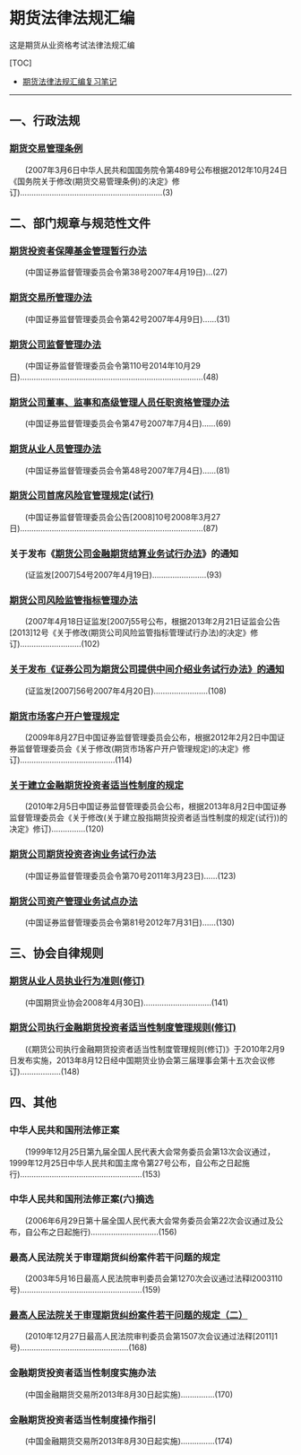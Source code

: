 # 期货法律法规汇编

这是期货从业资格考试法律法规汇编

[TOC]

* [期货法律法规汇编复习笔记](期货法律法规汇编复习笔记.md)

------

## 一、行政法规

### [期货交易管理条例](期货交易管理条例.md)

　　(2007年3月6日中华人民共和国国务院令第489号公布根据2012年10月24日《国务院关于修改(期货交易管理条例)的决定》修订)………………………………………………………(3)

## 二、部门规章与规范性文件

### [期货投资者保障基金管理暂行办法](期货投资者保障基金管理暂行办法.md)

　　(中国证券监督管理委员会令第38号2007年4月19日)…(27)

### [期货交易所管理办法](期货交易所管理办法.md)

　　(中国证券监督管理委员会令第42号2007年4月9日)……(31)

### [期货公司监督管理办法](期货公司监督管理办法.md)

　　(中国证券监督管理委员会令第110号2014年10月29日)………………………………………………………………………(48)

### [期货公司董事、监事和高级管理人员任职资格管理办法](期货公司董监高任职资格管理办法.md)

　　(中国证券监督管理委员会令第47号2007年7月4日)……(69)

### [期货从业人员管理办法](期货从业人员管理办法.md)

　　(中国证券监督管理委员会令第48号2007年7月4日)……(81)

### [期货公司首席风险官管理规定(试行)](期货公司首席风险官管理规定.md)

　　(中国证券监督管理委员会公告[2008]10号2008年3月27日)………………………………………………………………………(87)

### 关于发布《[期货公司金融期货结算业务试行办法](期货公司金融期货结算业务试行办法.md)》的通知

　　(证监发[2007]54号2007年4月19日)……………………(93)

### [期货公司风险监管指标管理办法](期货公司风险监管指标管理办法.md)

　　(2007年4月18日证监发[2007j55号公布，根据2013年2月21日证监会公告[2013]12号《关于修改(期货公司风险监管指标管理试行办法)的决定》修订)………………………(102)

### [关于发布《证券公司为期货公司提供中间介绍业务试行办法》的通知](证券公司为期货公司提供中间介绍业务试行办法.md)

　　(证监发[2007]56号2007年4月20日)……………………(108)

### [期货市场客户开户管理规定](期货市场客户开户管理规定.md)

　　(2009年8月27日中国证券监督管理委员会公布，根据2012年2月2日中国证券监督管理委员会《关于修改(期货市场客户开户管理规定)的决定》修订)……………………………………(114)

### [关于建立金融期货投资者适当性制度的规定](关于建立金融期货投资者适当性制度的规定.md)

　　(2010年2月5日中国证券监督管理委员会公布，根据2013年8月2日中国证券监督管理委员会《关于修改(关于建立股指期货投资者适当性制度的规定(试行))的决定》修订)……………(120)

### [期货公司期货投资咨询业务试行办法](期货公司期货投资咨询业务试行办法.md)

　　(中国证券监督管理委员会令第70号2011年3月23日)……(123)

### [期货公司资产管理业务试点办法](期货公司资产管理业务试点办法.md)

　　(中国证券监督管理委员会令第81号2012年7月31日)……(130)

## 三、协会自律规则

### [期货从业人员执业行为准则(修订)](期货从业人员执业行为准则.md)

　　(中国期货业协会2008年4月30日)…………………………(141)

### [期货公司执行金融期货投资者适当性制度管理规则(修订)](期货公司执行金融期货投资者适当性制度管理规则_修订.md)

　　(《期货公司执行金融期货投资者适当性制度管理规则(修订)》于2010年2月9日发布实施，2013年8月12日经中国期货业协会第三届理事会第十五次会议修订)………………(148)

## 四、其他

### 中华人民共和国刑法修正案

　　(1999年12月25日第九届全国人民代表大会常务委员会第13次会议通过，1999年12月25日中华人民共和国主席令第27号公布，自公布之日起施行)………………………………………………(153)

### 中华人民共和国刑法修正案(六)摘选

　　(2006年6月29日第十届全国人民代表大会常务委员会第22次会议通过及公布，自公布之日起施行)…………………………(156)

### 最高人民法院关于审理期货纠纷案件若干问题的规定

　　(2003年5月16日最高人民法院审判委员会第1270次会议通过法释l2003110号)………………………………………………(159)

### [最高人民法院关于审理期货纠纷案件若干问题的规定（二）](最高人民法院关于审理期货纠纷案件若干问题的规定_二.md)

　　(2010年12月27日最高人民法院审判委员会第1507次会议通过法释[2011]1号)…………………………………………(168)

### 金融期货投资者适当性制度实施办法

　　(中国金融期货交易所2013年8月30日起实施)……………(170)

### 金融期货投资者适当性制度操作指引

　　(中国金融期货交易所2013年8月30日起实施)……………(174)
